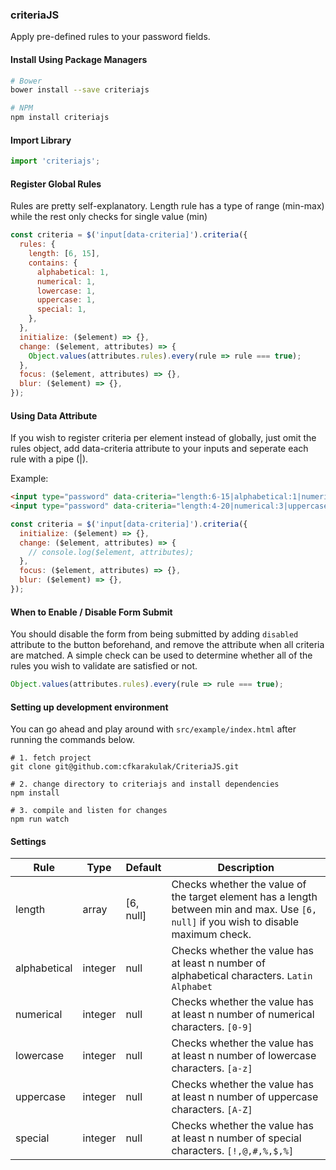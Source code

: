 ### criteriaJS
Apply pre-defined rules to your password fields.

#### Install Using Package Managers

```sh
# Bower
bower install --save criteriajs

# NPM
npm install criteriajs
```

#### Import Library

```javascript
import 'criteriajs';
```

#### Register Global Rules

Rules are pretty self-explanatory.
Length rule has a type of range (min-max) while the rest
only checks for single value (min)

```javascript
const criteria = $('input[data-criteria]').criteria({
  rules: {
    length: [6, 15],
    contains: {
      alphabetical: 1,
      numerical: 1,
      lowercase: 1,
      uppercase: 1,
      special: 1,
    },
  },
  initialize: ($element) => {},
  change: ($element, attributes) => {
    Object.values(attributes.rules).every(rule => rule === true);
  },
  focus: ($element, attributes) => {},
  blur: ($element) => {},
});
```

#### Using Data Attribute

If you wish to register criteria per element instead of globally,
just omit the rules object, add data-criteria attribute to your inputs
and seperate each rule with a pipe (|).

Example:

```html
<input type="password" data-criteria="length:6-15|alphabetical:1|numerical:1|uppercase:2|lowercase:3">
<input type="password" data-criteria="length:4-20|numerical:3|uppercase:1|special:3">
```

```javascript
const criteria = $('input[data-criteria]').criteria({
  initialize: ($element) => {},
  change: ($element, attributes) => {
    // console.log($element, attributes);
  },
  focus: ($element, attributes) => {},
  blur: ($element) => {},
});
```

#### When to Enable / Disable Form Submit

You should disable the form from being submitted by adding ```disabled```
attribute to the button beforehand, and remove the attribute when all criteria are matched.
A simple check can be used to determine whether all of the rules you wish to validate are satisfied or not.

```javascript
Object.values(attributes.rules).every(rule => rule === true);
```

#### Setting up development environment

You can go ahead and play around with ```src/example/index.html``` after running the commands below.

```
# 1. fetch project
git clone git@github.com:cfkarakulak/CriteriaJS.git

# 2. change directory to criteriajs and install dependencies
npm install

# 3. compile and listen for changes
npm run watch
```

#### Settings

Rule | Type | Default | Description
------ | ---- | ------- | -----------
length | array | [6, null] | Checks whether the value of the target element has a length between min and max. Use `[6, null]` if you wish to disable maximum check.
alphabetical | integer | null | Checks whether the value has at least n number of alphabetical characters. `Latin Alphabet`
numerical | integer | null | Checks whether the value has at least n number of numerical characters. `[0-9]`
lowercase | integer | null | Checks whether the value has at least n number of lowercase characters. `[a-z]`
uppercase | integer | null | Checks whether the value has at least n number of uppercase characters. `[A-Z]`
special | integer | null | Checks whether the value has at least n number of special characters. `[!,@,#,%,$,%]`

